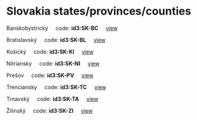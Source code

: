 # Slovakia states/provinces/counties
Banskobystrický&nbsp;&nbsp;&nbsp;&nbsp;&nbsp;code: **id3:SK-BC**&nbsp;&nbsp;&nbsp;&nbsp;&nbsp;[view](../export/geojson/medium/id3/sk/bc.geojson)&nbsp;&nbsp;&nbsp;&nbsp;&nbsp;


Bratislavský&nbsp;&nbsp;&nbsp;&nbsp;&nbsp;code: **id3:SK-BL**&nbsp;&nbsp;&nbsp;&nbsp;&nbsp;[view](../export/geojson/medium/id3/sk/bl.geojson)&nbsp;&nbsp;&nbsp;&nbsp;&nbsp;


Košický&nbsp;&nbsp;&nbsp;&nbsp;&nbsp;code: **id3:SK-KI**&nbsp;&nbsp;&nbsp;&nbsp;&nbsp;[view](../export/geojson/medium/id3/sk/ki.geojson)&nbsp;&nbsp;&nbsp;&nbsp;&nbsp;


Nitriansky&nbsp;&nbsp;&nbsp;&nbsp;&nbsp;code: **id3:SK-NI**&nbsp;&nbsp;&nbsp;&nbsp;&nbsp;[view](../export/geojson/medium/id3/sk/ni.geojson)&nbsp;&nbsp;&nbsp;&nbsp;&nbsp;


Prešov&nbsp;&nbsp;&nbsp;&nbsp;&nbsp;code: **id3:SK-PV**&nbsp;&nbsp;&nbsp;&nbsp;&nbsp;[view](../export/geojson/medium/id3/sk/pv.geojson)&nbsp;&nbsp;&nbsp;&nbsp;&nbsp;


Trenciansky&nbsp;&nbsp;&nbsp;&nbsp;&nbsp;code: **id3:SK-TC**&nbsp;&nbsp;&nbsp;&nbsp;&nbsp;[view](../export/geojson/medium/id3/sk/tc.geojson)&nbsp;&nbsp;&nbsp;&nbsp;&nbsp;


Trnavský&nbsp;&nbsp;&nbsp;&nbsp;&nbsp;code: **id3:SK-TA**&nbsp;&nbsp;&nbsp;&nbsp;&nbsp;[view](../export/geojson/medium/id3/sk/ta.geojson)&nbsp;&nbsp;&nbsp;&nbsp;&nbsp;


Žilinský&nbsp;&nbsp;&nbsp;&nbsp;&nbsp;code: **id3:SK-ZI**&nbsp;&nbsp;&nbsp;&nbsp;&nbsp;[view](../export/geojson/medium/id3/sk/zi.geojson)&nbsp;&nbsp;&nbsp;&nbsp;&nbsp;

